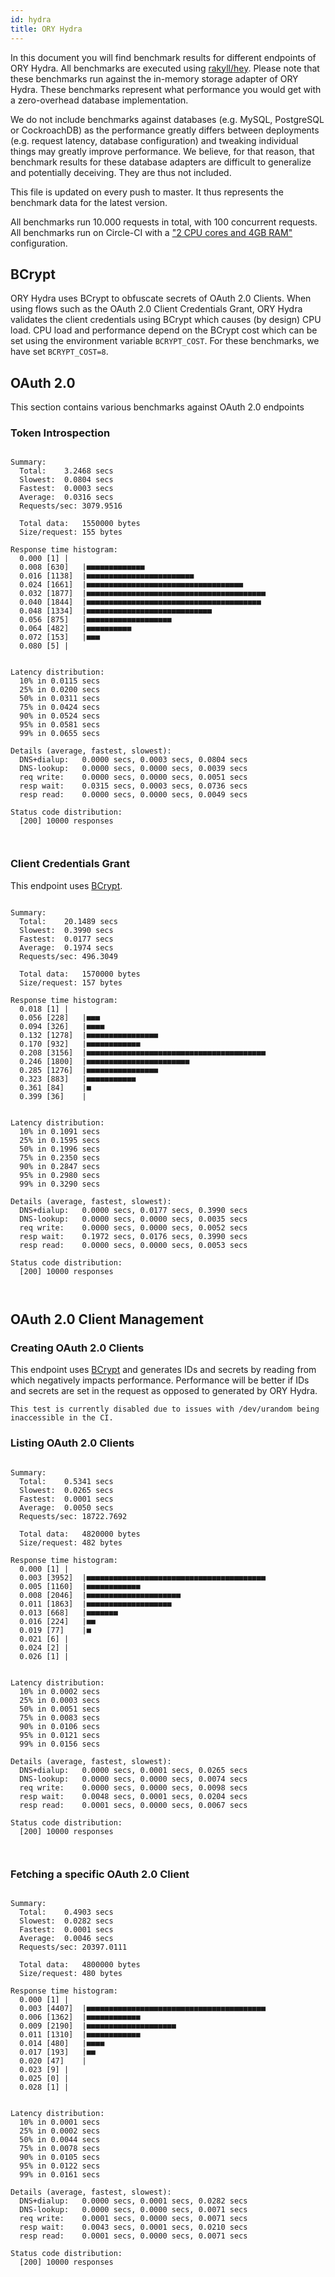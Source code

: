 ```yaml
---
id: hydra
title: ORY Hydra
---
```


In this document you will find benchmark results for different endpoints of ORY
Hydra. All benchmarks are executed using
[rakyll/hey](https://github.com/rakyll/hey). Please note that these benchmarks
run against the in-memory storage adapter of ORY Hydra. These benchmarks
represent what performance you would get with a zero-overhead database
implementation.

We do not include benchmarks against databases (e.g. MySQL, PostgreSQL or
CockroachDB) as the performance greatly differs between deployments (e.g.
request latency, database configuration) and tweaking individual things may
greatly improve performance. We believe, for that reason, that benchmark results
for these database adapters are difficult to generalize and potentially
deceiving. They are thus not included.

This file is updated on every push to master. It thus represents the benchmark
data for the latest version.

All benchmarks run 10.000 requests in total, with 100 concurrent requests. All
benchmarks run on Circle-CI with a
["2 CPU cores and 4GB RAM"](https://support.circleci.com/hc/en-us/articles/360000489307-Why-do-my-tests-take-longer-to-run-on-CircleCI-than-locally-)
configuration.

## BCrypt

ORY Hydra uses BCrypt to obfuscate secrets of OAuth 2.0 Clients. When using
flows such as the OAuth 2.0 Client Credentials Grant, ORY Hydra validates the
client credentials using BCrypt which causes (by design) CPU load. CPU load and
performance depend on the BCrypt cost which can be set using the environment
variable `BCRYPT_COST`. For these benchmarks, we have set `BCRYPT_COST=8`.

## OAuth 2.0

This section contains various benchmarks against OAuth 2.0 endpoints

### Token Introspection

```

Summary:
  Total:	3.2468 secs
  Slowest:	0.0804 secs
  Fastest:	0.0003 secs
  Average:	0.0316 secs
  Requests/sec:	3079.9516

  Total data:	1550000 bytes
  Size/request:	155 bytes

Response time histogram:
  0.000 [1]	|
  0.008 [630]	|■■■■■■■■■■■■■
  0.016 [1138]	|■■■■■■■■■■■■■■■■■■■■■■■■
  0.024 [1661]	|■■■■■■■■■■■■■■■■■■■■■■■■■■■■■■■■■■■
  0.032 [1877]	|■■■■■■■■■■■■■■■■■■■■■■■■■■■■■■■■■■■■■■■■
  0.040 [1844]	|■■■■■■■■■■■■■■■■■■■■■■■■■■■■■■■■■■■■■■■
  0.048 [1334]	|■■■■■■■■■■■■■■■■■■■■■■■■■■■■
  0.056 [875]	|■■■■■■■■■■■■■■■■■■■
  0.064 [482]	|■■■■■■■■■■
  0.072 [153]	|■■■
  0.080 [5]	|


Latency distribution:
  10% in 0.0115 secs
  25% in 0.0200 secs
  50% in 0.0311 secs
  75% in 0.0424 secs
  90% in 0.0524 secs
  95% in 0.0581 secs
  99% in 0.0655 secs

Details (average, fastest, slowest):
  DNS+dialup:	0.0000 secs, 0.0003 secs, 0.0804 secs
  DNS-lookup:	0.0000 secs, 0.0000 secs, 0.0039 secs
  req write:	0.0000 secs, 0.0000 secs, 0.0051 secs
  resp wait:	0.0315 secs, 0.0003 secs, 0.0736 secs
  resp read:	0.0000 secs, 0.0000 secs, 0.0049 secs

Status code distribution:
  [200]	10000 responses



```

### Client Credentials Grant

This endpoint uses [BCrypt](#bcrypt).

```

Summary:
  Total:	20.1489 secs
  Slowest:	0.3990 secs
  Fastest:	0.0177 secs
  Average:	0.1974 secs
  Requests/sec:	496.3049

  Total data:	1570000 bytes
  Size/request:	157 bytes

Response time histogram:
  0.018 [1]	|
  0.056 [228]	|■■■
  0.094 [326]	|■■■■
  0.132 [1278]	|■■■■■■■■■■■■■■■■
  0.170 [932]	|■■■■■■■■■■■■
  0.208 [3156]	|■■■■■■■■■■■■■■■■■■■■■■■■■■■■■■■■■■■■■■■■
  0.246 [1800]	|■■■■■■■■■■■■■■■■■■■■■■■
  0.285 [1276]	|■■■■■■■■■■■■■■■■
  0.323 [883]	|■■■■■■■■■■■
  0.361 [84]	|■
  0.399 [36]	|


Latency distribution:
  10% in 0.1091 secs
  25% in 0.1595 secs
  50% in 0.1996 secs
  75% in 0.2350 secs
  90% in 0.2847 secs
  95% in 0.2980 secs
  99% in 0.3290 secs

Details (average, fastest, slowest):
  DNS+dialup:	0.0000 secs, 0.0177 secs, 0.3990 secs
  DNS-lookup:	0.0000 secs, 0.0000 secs, 0.0035 secs
  req write:	0.0000 secs, 0.0000 secs, 0.0052 secs
  resp wait:	0.1972 secs, 0.0176 secs, 0.3990 secs
  resp read:	0.0000 secs, 0.0000 secs, 0.0053 secs

Status code distribution:
  [200]	10000 responses



```

## OAuth 2.0 Client Management

### Creating OAuth 2.0 Clients

This endpoint uses [BCrypt](#bcrypt) and generates IDs and secrets by reading
from which negatively impacts performance. Performance will be better if IDs and
secrets are set in the request as opposed to generated by ORY Hydra.

```
This test is currently disabled due to issues with /dev/urandom being inaccessible in the CI.
```

### Listing OAuth 2.0 Clients

```

Summary:
  Total:	0.5341 secs
  Slowest:	0.0265 secs
  Fastest:	0.0001 secs
  Average:	0.0050 secs
  Requests/sec:	18722.7692

  Total data:	4820000 bytes
  Size/request:	482 bytes

Response time histogram:
  0.000 [1]	|
  0.003 [3952]	|■■■■■■■■■■■■■■■■■■■■■■■■■■■■■■■■■■■■■■■■
  0.005 [1160]	|■■■■■■■■■■■■
  0.008 [2046]	|■■■■■■■■■■■■■■■■■■■■■
  0.011 [1863]	|■■■■■■■■■■■■■■■■■■■
  0.013 [668]	|■■■■■■■
  0.016 [224]	|■■
  0.019 [77]	|■
  0.021 [6]	|
  0.024 [2]	|
  0.026 [1]	|


Latency distribution:
  10% in 0.0002 secs
  25% in 0.0003 secs
  50% in 0.0051 secs
  75% in 0.0083 secs
  90% in 0.0106 secs
  95% in 0.0121 secs
  99% in 0.0156 secs

Details (average, fastest, slowest):
  DNS+dialup:	0.0000 secs, 0.0001 secs, 0.0265 secs
  DNS-lookup:	0.0000 secs, 0.0000 secs, 0.0074 secs
  req write:	0.0000 secs, 0.0000 secs, 0.0098 secs
  resp wait:	0.0048 secs, 0.0001 secs, 0.0204 secs
  resp read:	0.0001 secs, 0.0000 secs, 0.0067 secs

Status code distribution:
  [200]	10000 responses



```

### Fetching a specific OAuth 2.0 Client

```

Summary:
  Total:	0.4903 secs
  Slowest:	0.0282 secs
  Fastest:	0.0001 secs
  Average:	0.0046 secs
  Requests/sec:	20397.0111

  Total data:	4800000 bytes
  Size/request:	480 bytes

Response time histogram:
  0.000 [1]	|
  0.003 [4407]	|■■■■■■■■■■■■■■■■■■■■■■■■■■■■■■■■■■■■■■■■
  0.006 [1362]	|■■■■■■■■■■■■
  0.009 [2190]	|■■■■■■■■■■■■■■■■■■■■
  0.011 [1310]	|■■■■■■■■■■■■
  0.014 [480]	|■■■■
  0.017 [193]	|■■
  0.020 [47]	|
  0.023 [9]	|
  0.025 [0]	|
  0.028 [1]	|


Latency distribution:
  10% in 0.0001 secs
  25% in 0.0002 secs
  50% in 0.0044 secs
  75% in 0.0078 secs
  90% in 0.0105 secs
  95% in 0.0122 secs
  99% in 0.0161 secs

Details (average, fastest, slowest):
  DNS+dialup:	0.0000 secs, 0.0001 secs, 0.0282 secs
  DNS-lookup:	0.0000 secs, 0.0000 secs, 0.0071 secs
  req write:	0.0001 secs, 0.0000 secs, 0.0071 secs
  resp wait:	0.0043 secs, 0.0001 secs, 0.0210 secs
  resp read:	0.0001 secs, 0.0000 secs, 0.0071 secs

Status code distribution:
  [200]	10000 responses



```
